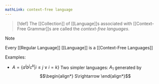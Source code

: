 ```yaml
---
mathLink: context-free language
---
```

>[!def]
>The [[Collection]] of [[Language]]s associated with [[Context-Free Grammar]]s are called the *context-free languages*.

>[!note]
>Every [[Regular Language]] [[Language]] is a [[Context-Free Languages]]


Examples:
- $A=\{a^{i}b^{j}c^{k}|i≤j\lor i=k\}$
Two simpler languages: $A_{1}$ generated by $$\begin{align*}
S\rightarrow
\end{align*}$$